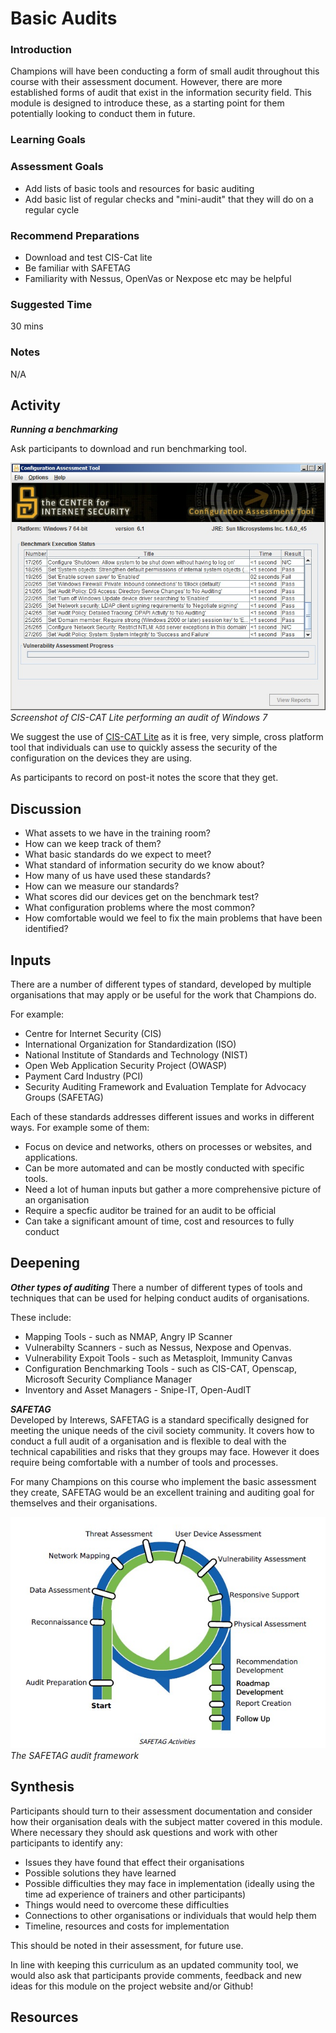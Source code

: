 # Basic Audits


### Introduction    

Champions will have been conducting a form of small audit throughout this course with their assessment document. However, there are more established forms of audit that exist in the information security field. This module is designed to introduce these, as a starting point for them potentially looking to conduct them in future.

### Learning Goals


### Assessment Goals
* Add lists of basic tools and resources for basic auditing
* Add basic list of regular checks and "mini-audit" that they will do on a regular cycle

### Recommend Preparations
* Download and test CIS-Cat lite
* Be familiar with SAFETAG
* Familiarity with Nessus, OpenVas or Nexpose etc may be helpful

### Suggested Time
30 mins

### Notes
N/A

## Activity
***Running a benchmarking***

Ask participants to download and run benchmarking tool. 

![CIS-CAT Lite](img/audits/ciscatlite.jpg)
*Screenshot of CIS-CAT Lite performing an audit of Windows 7*

We suggest the use of [CIS-CAT Lite](https://www.cisecurity.org) as it is free, very simple, cross platform tool that individuals can use to quickly assess the security of the configuration on the devices they are using.

As participants to record on post-it notes the score that they get.
    
## Discussion 
* What assets to we have in the training room?
* How can we keep track of them?
* What basic standards do we expect to meet?
* What standard of information security do we know about?
* How many of us have used these standards?
* How can we measure our standards?
* What scores did our devices get on the benchmark test?
* What configuration problems where the most common?
* How comfortable would we feel to fix the main problems that have been identified?

## Inputs 
There are a number of different types of standard, developed by multiple organisations that may apply or be useful for the work that Champions do.

For example:    

* Centre for Internet Security (CIS)
* International Organization for Standardization (ISO)
* National Institute of Standards and Technology (NIST)
* Open Web Application Security Project (OWASP) 
* Payment Card Industry (PCI)
* Security Auditing Framework and Evaluation Template for Advocacy Groups (SAFETAG)

Each of these standards addresses different issues and works in different ways. For example some of them:

* Focus on device and networks, others on processes or websites, and applications. 
* Can be more automated and can be mostly conducted with specific tools.  
* Need a lot of human inputs but gather a more comprehensive picture of an organisation
* Require a specfic auditor be trained for an audit to be official
* Can take a significant amount of time, cost and resources to fully conduct

## Deepening
***Other types of auditing***
There a number of different types of tools and techniques that can be used for helping conduct audits of organisations.

These include:

* Mapping Tools - such as NMAP, Angry IP Scanner
* Vulnerabilty Scanners - such as Nessus, Nexpose and Openvas.
* Vulnerability Expoit Tools - such as Metasploit, Immunity Canvas
* Configuration Benchmarking Tools - such as CIS-CAT, Openscap, Microsoft Security Compliance Manager
* Inventory and Asset Managers - Snipe-IT, Open-AudIT

***SAFETAG***   
Developed by Interews, SAFETAG is a standard specifically designed for meeting the unique needs of the civil society community. It covers how to conduct a full audit of a organisation and is flexible to deal with the technical capabilities and risks that they groups may face. However it does require being comfortable with a number of tools and processes. 

For many Champions on this course who implement the basic assessment they create, SAFETAG would be an excellent training and auditing goal for themselves and their organisations.

![CIS-CAT Lite](img/audits/safetagaudit.jpeg)
*The SAFETAG audit framework*

## Synthesis
Participants should turn to their assessment documentation and consider how their organisation deals with the subject matter covered in this module. Where necessary they should ask questions and work with other participants to identify any:
 
* Issues they have found that effect their organisations
* Possible solutions they have learned
* Possible difficulties they may face in implementation (ideally using the time ad experience of trainers and other participants)
* Things would need to overcome these difficulties
* Connections to other organisations or individuals that would help them
* Timeline, resources and costs for implementation

This should be noted in their assessment, for future use. 

In line with keeping this curriculum as an updated community tool, we would also ask that participants provide comments, feedback and new ideas for this module on the project website and/or Github!
 
## Resources

